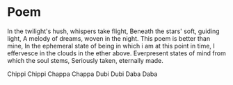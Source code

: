 # Poem

In the twilight's hush, whispers take flight,
Beneath the stars' soft, guiding light,
A melody of dreams, woven in the night.
This poem is better than mine, 
In the ephemeral state of being in which i am at this point in time, I effervesce in the clouds in the ether above. 
Everpresent states of mind from which the soul stems,
Seriously taken, eternally made. 

Chippi Chippi 
Chappa Chappa 
Dubi Dubi 
Daba Daba